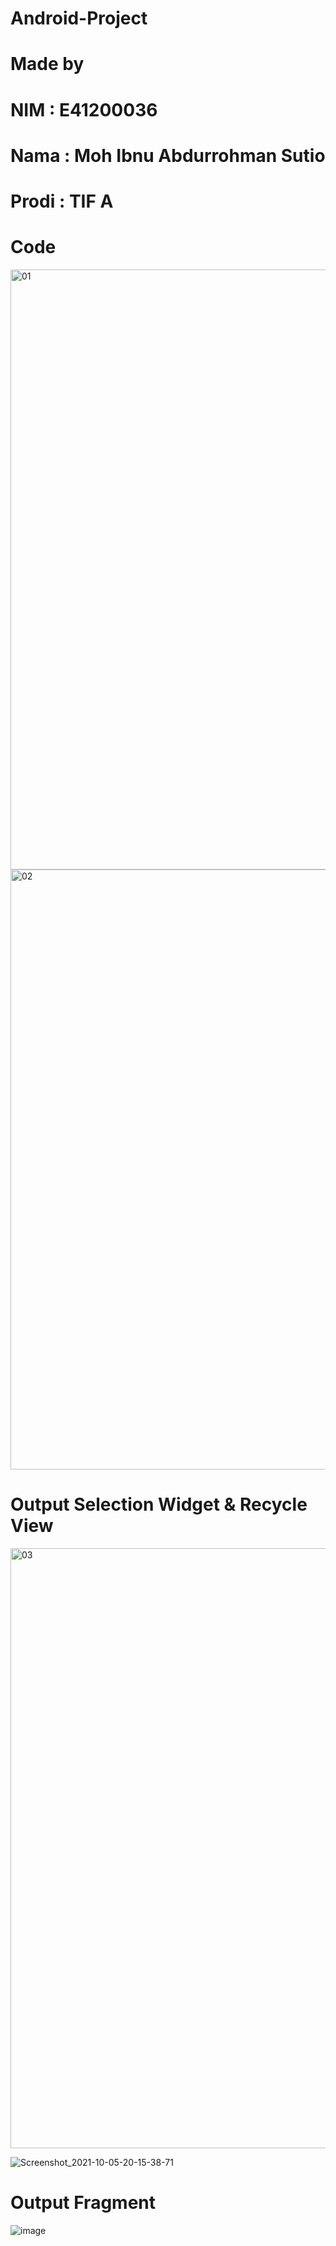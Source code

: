 # Android-Project

# Made by  
# NIM : E41200036 
# Nama : Moh Ibnu Abdurrohman Sutio
# Prodi : TIF A

# Code

<img width="960" alt="01" src="https://user-images.githubusercontent.com/78123715/135635810-401134e2-84de-47a5-97c3-52a47ca95f32.PNG">

<img width="960" alt="02" src="https://user-images.githubusercontent.com/78123715/135635818-60701345-7ee0-4ffd-8aa8-7753c5bc8b46.PNG">

# Output Selection Widget & Recycle View

<img width="960" alt="03" src="https://user-images.githubusercontent.com/78123715/135635822-08df5ae6-cd37-49ca-830f-1613aed896ae.PNG">

![Screenshot_2021-10-05-20-15-38-71](https://user-images.githubusercontent.com/78123715/136030548-e275df51-56a6-4b2e-ba7d-51cd35fe3f71.png)

# Output Fragment
![image](https://user-images.githubusercontent.com/78123715/137067851-d6a910a5-ecab-4fd1-9f71-fef4079d217b.png)


